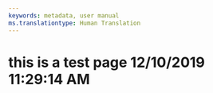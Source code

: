 ```yaml
---
keywords: metadata, user manual
ms.translationtype: Human Translation
---
```

# this is a test page 12/10/2019 11:29:14 AM